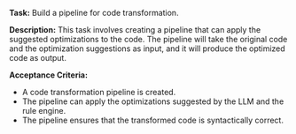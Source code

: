 **Task:** Build a pipeline for code transformation.

**Description:**
This task involves creating a pipeline that can apply the suggested optimizations to the code. The pipeline will take the original code and the optimization suggestions as input, and it will produce the optimized code as output.

**Acceptance Criteria:**
- A code transformation pipeline is created.
- The pipeline can apply the optimizations suggested by the LLM and the rule engine.
- The pipeline ensures that the transformed code is syntactically correct.

